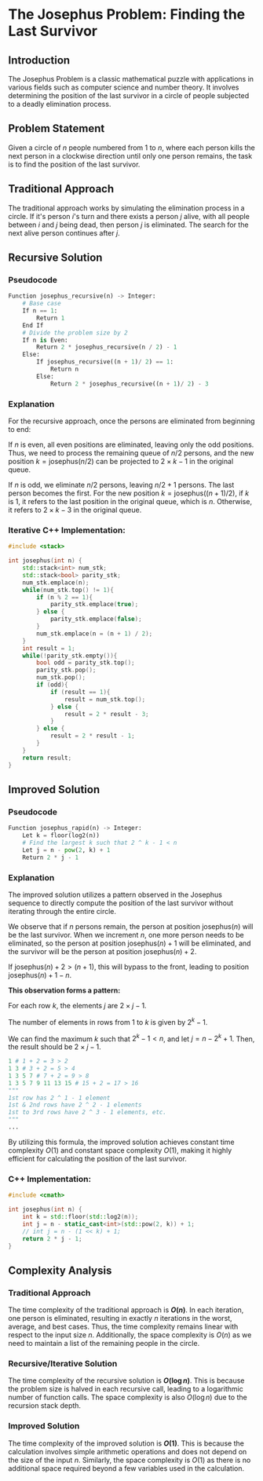 # The Josephus Problem: Finding the Last Survivor

## Introduction

The Josephus Problem is a classic mathematical puzzle with applications in various fields such as computer science and number theory. It involves determining the position of the last survivor in a circle of people subjected to a deadly elimination process.

## Problem Statement

Given a circle of $n$ people numbered from 1 to $n$, where each person kills the next person in a clockwise direction until only one person remains, the task is to find the position of the last survivor.

## Traditional Approach

The traditional approach works by simulating the elimination process in a circle. If it's person $i$'s turn and there exists a person $j$ alive, with all people between $i$ and $j$ being dead, then person $j$ is eliminated. The search for the next alive person continues after $j$.

## Recursive Solution

### Pseudocode

```python
Function josephus_recursive(n) -> Integer:
    # Base case
    If n == 1:
        Return 1
    End If
    # Divide the problem size by 2
    If n is Even:
        Return 2 * josephus_recursive(n / 2) - 1
    Else:
        If josephus_recursive((n + 1)/ 2) == 1:
            Return n
        Else:
            Return 2 * josephus_recursive((n + 1)/ 2) - 3
```

### Explanation
For the recursive approach, once the persons are eliminated from beginning to end:

If $n$ is even, all even positions are eliminated, leaving only the odd positions. 
Thus, we need to process the remaining queue of $n/2$ persons, and the new position $k = \text{josephus}(n/2)$ can be projected to $2 \times k - 1$ in the original queue.

If $n$ is odd, we eliminate $n/2$ persons, leaving $n/2 + 1$ persons. 
The last person becomes the first. For the new position $k = \text{josephus}((n+1)/2)$, if $k$ is 1, it refers to the last position in the original queue, which is $n$. 
Otherwise, it refers to $2 \times k - 3$ in the original queue.

### Iterative C++ Implementation:
```cpp
#include <stack>

int josephus(int n) {
    std::stack<int> num_stk;
    std::stack<bool> parity_stk;
    num_stk.emplace(n);
    while(num_stk.top() != 1){
        if (n % 2 == 1){
            parity_stk.emplace(true);
        } else {
            parity_stk.emplace(false);
        }
        num_stk.emplace(n = (n + 1) / 2);
    }
    int result = 1;
    while(!parity_stk.empty()){
        bool odd = parity_stk.top();
        parity_stk.pop();
        num_stk.pop();
        if (odd){
            if (result == 1){
                result = num_stk.top();
            } else {
                result = 2 * result - 3;
            }
        } else {
            result = 2 * result - 1;
        }
    }
    return result;
}
```

## Improved Solution

### Pseudocode

```python
Function josephus_rapid(n) -> Integer:
    Let k = floor(log2(n))
    # Find the largest k such that 2 ^ k - 1 < n
    Let j = n - pow(2, k) + 1
    Return 2 * j - 1
```

### Explanation

The improved solution utilizes a pattern observed in the Josephus sequence to directly compute the position of the last survivor without iterating through the entire circle.

We observe that if $n$ persons remain, the person at position $\text{josephus}(n)$ will be the last survivor. 
When we increment $n$, one more person needs to be eliminated, so the person at position $\text{josephus}(n) + 1$ will be eliminated, and the survivor will be the person at position $\text{josephus}(n) + 2$.

If $\text{josephus}(n) + 2 > (n + 1)$, this will bypass to the front, leading to position $\text{josephus}(n) + 1 - n$.

**This observation forms a pattern:**

For each row $k$, the elements $j$ are $2 \times j - 1$.

The number of elements in rows from 1 to $k$ is given by $2 ^ k - 1$.

We can find the maximum $k$ such that $2 ^ k - 1 < n$, and let $j = n - 2 ^ k + 1$. Then, the result should be $2 \times j - 1$.

```python
1 # 1 + 2 = 3 > 2
1 3 # 3 + 2 = 5 > 4
1 3 5 7 # 7 + 2 = 9 > 8
1 3 5 7 9 11 13 15 # 15 + 2 = 17 > 16
"""
1st row has 2 ^ 1 - 1 element
1st & 2nd rows have 2 ^ 2 - 1 elements
1st to 3rd rows have 2 ^ 3 - 1 elements, etc.
"""
...
```

By utilizing this formula, the improved solution achieves constant time complexity $O(1)$ and constant space complexity $O(1)$, making it highly efficient for calculating the position of the last survivor.

### C++ Implementation:

```cpp
#include <cmath>

int josephus(int n) {
    int k = std::floor(std::log2(n));
    int j = n - static_cast<int>(std::pow(2, k)) + 1;
    // int j = n - (1 << k) + 1;
    return 2 * j - 1;
}
```

## Complexity Analysis

### Traditional Approach

The time complexity of the traditional approach is **$O(n)$**. In each iteration, one person is eliminated, resulting in exactly $n$ iterations in the worst, average, and best cases. 
Thus, the time complexity remains linear with respect to the input size $n$. 
Additionally, the space complexity is $O(n)$ as we need to maintain a list of the remaining people in the circle.

### Recursive/Iterative Solution

The time complexity of the recursive solution is **$O(\log n)$**. This is because the problem size is halved in each recursive call, leading to a logarithmic number of function calls. 
The space complexity is also $O(\log n)$ due to the recursion stack depth.

### Improved Solution

The time complexity of the improved solution is **$O(1)$**. This is because the calculation involves simple arithmetic operations and does not depend on the size of the input $n$. 
Similarly, the space complexity is $O(1)$ as there is no additional space required beyond a few variables used in the calculation.
